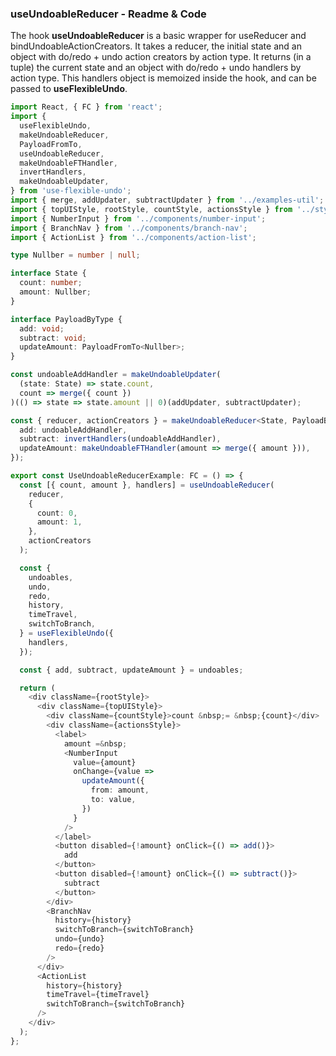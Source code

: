 ### useUndoableReducer - Readme & Code

The hook **useUndoableReducer** is a basic wrapper for useReducer and bindUndoableActionCreators. It takes a reducer, the initial state and an object with do/redo + undo action creators by action type. It returns (in a tuple) the current state and an object with do/redo + undo handlers by action type. This handlers object is memoized inside the hook, and can be passed to **useFlexibleUndo**.

```typescript
import React, { FC } from 'react';
import {
  useFlexibleUndo,
  makeUndoableReducer,
  PayloadFromTo,
  useUndoableReducer,
  makeUndoableFTHandler,
  invertHandlers,
  makeUndoableUpdater,
} from 'use-flexible-undo';
import { merge, addUpdater, subtractUpdater } from '../examples-util';
import { topUIStyle, rootStyle, countStyle, actionsStyle } from '../styles';
import { NumberInput } from '../components/number-input';
import { BranchNav } from '../components/branch-nav';
import { ActionList } from '../components/action-list';

type Nullber = number | null;

interface State {
  count: number;
  amount: Nullber;
}

interface PayloadByType {
  add: void;
  subtract: void;
  updateAmount: PayloadFromTo<Nullber>;
}

const undoableAddHandler = makeUndoableUpdater(
  (state: State) => state.count,
  count => merge({ count })
)(() => state => state.amount || 0)(addUpdater, subtractUpdater);

const { reducer, actionCreators } = makeUndoableReducer<State, PayloadByType>({
  add: undoableAddHandler,
  subtract: invertHandlers(undoableAddHandler),
  updateAmount: makeUndoableFTHandler(amount => merge({ amount })),
});

export const UseUndoableReducerExample: FC = () => {
  const [{ count, amount }, handlers] = useUndoableReducer(
    reducer,
    {
      count: 0,
      amount: 1,
    },
    actionCreators
  );

  const {
    undoables,
    undo,
    redo,
    history,
    timeTravel,
    switchToBranch,
  } = useFlexibleUndo({
    handlers,
  });

  const { add, subtract, updateAmount } = undoables;

  return (
    <div className={rootStyle}>
      <div className={topUIStyle}>
        <div className={countStyle}>count &nbsp;= &nbsp;{count}</div>
        <div className={actionsStyle}>
          <label>
            amount =&nbsp;
            <NumberInput
              value={amount}
              onChange={value =>
                updateAmount({
                  from: amount,
                  to: value,
                })
              }
            />
          </label>
          <button disabled={!amount} onClick={() => add()}>
            add
          </button>
          <button disabled={!amount} onClick={() => subtract()}>
            subtract
          </button>
        </div>
        <BranchNav
          history={history}
          switchToBranch={switchToBranch}
          undo={undo}
          redo={redo}
        />
      </div>
      <ActionList
        history={history}
        timeTravel={timeTravel}
        switchToBranch={switchToBranch}
      />
    </div>
  );
};
```
